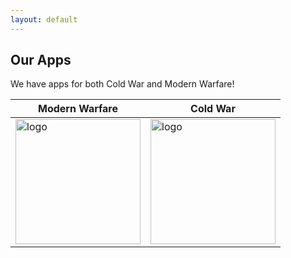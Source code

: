 ```yaml
---
layout: default
---
```


## Our Apps
We have apps for both Cold War and Modern Warfare!

|Modern Warfare|Cold War|
|-|-|
|<img width="200" alt="logo" src="https://camotracker.djr.li/mwtracker.png" style="max-width:100%;">|<img width="200" alt="logo" src="https://camotracker.djr.li/camo%20tracker.png" style="max-width:100%;">|
